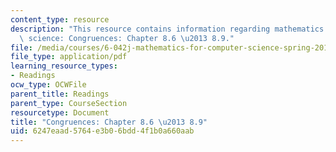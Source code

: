 ```yaml
---
content_type: resource
description: "This resource contains information regarding mathematics for computer\
  \ science: Congruences: Chapter 8.6 \u2013 8.9."
file: /media/courses/6-042j-mathematics-for-computer-science-spring-2015/6247eaad5764e3b06bdd4f1b0a660aab_MIT6_042JS15_Session13.pdf
file_type: application/pdf
learning_resource_types:
- Readings
ocw_type: OCWFile
parent_title: Readings
parent_type: CourseSection
resourcetype: Document
title: "Congruences: Chapter 8.6 \u2013 8.9"
uid: 6247eaad-5764-e3b0-6bdd-4f1b0a660aab
---
```

